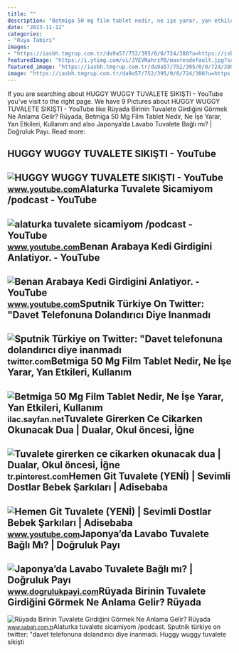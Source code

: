 ```yaml
---
title: ""
description: "Betmiga 50 mg film tablet nedir, ne i̇şe yarar, yan etkileri, kullanım"
date: "2023-11-12"
categories:
- "Ruya Tabiri"
images:
- "https://iasbh.tmgrup.com.tr/da9a57/752/395/0/0/724/380?u=https://isbh.tmgrup.com.tr/sbh/2022/08/01/ruyada-birinin-tuvalete-girdigini-gormek-ne-anlama-gelir-ruyada-birinin-tuvalete-girdigini-gormenin-anlami-1659357437725.jpg"
featuredImage: "https://i.ytimg.com/vi/JYEVNahrzP0/maxresdefault.jpg?sqp=-oaymwEmCIAKENAF8quKqQMa8AEB-AGUA4AC0AWKAgwIABABGHIgSSgzMA8=&amp;rs=AOn4CLBA08jhiOkWN0KNUnwGKF2W8HaSjQ"
featured_image: "https://iasbh.tmgrup.com.tr/da9a57/752/395/0/0/724/380?u=https://isbh.tmgrup.com.tr/sbh/2022/08/01/ruyada-birinin-tuvalete-girdigini-gormek-ne-anlama-gelir-ruyada-birinin-tuvalete-girdigini-gormenin-anlami-1659357437725.jpg"
image: "https://iasbh.tmgrup.com.tr/da9a57/752/395/0/0/724/380?u=https://isbh.tmgrup.com.tr/sbh/2022/08/01/ruyada-birinin-tuvalete-girdigini-gormek-ne-anlama-gelir-ruyada-birinin-tuvalete-girdigini-gormenin-anlami-1659357437725.jpg"
---
```


If you are searching about HUGGY WUGGY TUVALETE SIKIŞTI - YouTube you've visit to the right page. We have 9 Pictures about HUGGY WUGGY TUVALETE SIKIŞTI - YouTube like Rüyada Birinin Tuvalete Girdiğini Görmek Ne Anlama Gelir? Rüyada, Betmiga 50 Mg Film Tablet Nedir, Ne İşe Yarar, Yan Etkileri, Kullanım and also Japonya’da Lavabo Tuvalete Bağlı mı? | Doğruluk Payı. Read more:

HUGGY WUGGY TUVALETE SIKIŞTI - YouTube
--------------------------------------

 ![HUGGY WUGGY TUVALETE SIKIŞTI - YouTube](https://i.ytimg.com/vi/g9jUzO3wI_M/maxresdefault.jpg) <small>www.youtube.com</small>Alaturka Tuvalete Sicamiyom /podcast - YouTube
----------------------------------------------

 ![alaturka tuvalete sicamiyom /podcast - YouTube](https://i.ytimg.com/vi/EV0yFsLc4t8/maxresdefault.jpg?sqp=-oaymwEmCIAKENAF8quKqQMa8AEB-AH-CYAC0AWKAgwIABABGGQgZShEMA8=&rs=AOn4CLDq76-zF8j0GlLW_nJ1g-16PLnhRQ) <small>www.youtube.com</small>Benan Arabaya Kedi Girdigini Anlatiyor. - YouTube
-------------------------------------------------

 ![Benan Arabaya Kedi Girdigini Anlatiyor. - YouTube](https://i.ytimg.com/vi/JYEVNahrzP0/maxresdefault.jpg?sqp=-oaymwEmCIAKENAF8quKqQMa8AEB-AGUA4AC0AWKAgwIABABGHIgSSgzMA8=&rs=AOn4CLBA08jhiOkWN0KNUnwGKF2W8HaSjQ) <small>www.youtube.com</small>Sputnik Türkiye On Twitter: "Davet Telefonuna Dolandırıcı Diye Inanmadı
-----------------------------------------------------------------------

 ![Sputnik Türkiye on Twitter: "Davet telefonuna dolandırıcı diye inanmadı](https://pbs.twimg.com/media/FfWbVW8WIAENEyZ.jpg) <small>twitter.com</small>Betmiga 50 Mg Film Tablet Nedir, Ne İşe Yarar, Yan Etkileri, Kullanım
---------------------------------------------------------------------

 ![Betmiga 50 Mg Film Tablet Nedir, Ne İşe Yarar, Yan Etkileri, Kullanım](https://1.bp.blogspot.com/-pVfkOCX4HpI/W2NSAhVEqOI/AAAAAAAAQio/5_xhmuGuDUoNsYE7-5zU5gFjZr8mETr6ACLcBGAs/s1600/betmiga.jpg) <small>ilac.sayfan.net</small>Tuvalete Girerken Ce Cikarken Okunacak Dua | Dualar, Okul öncesi, İğne
----------------------------------------------------------------------

 ![Tuvalete girerken ce cikarken okunacak dua | Dualar, Okul öncesi, İğne](https://i.pinimg.com/originals/f1/79/e3/f179e3fae6e28eeb08b8beddf5ef6730.jpg) <small>tr.pinterest.com</small>Hemen Git Tuvalete (YENİ) | Sevimli Dostlar Bebek Şarkıları | Adisebaba
-----------------------------------------------------------------------

 ![Hemen Git Tuvalete (YENİ) | Sevimli Dostlar Bebek Şarkıları | Adisebaba](https://i.ytimg.com/vi/8buxcd8pp4g/maxresdefault.jpg) <small>www.youtube.com</small>Japonya’da Lavabo Tuvalete Bağlı Mı? | Doğruluk Payı
----------------------------------------------------

 ![Japonya’da Lavabo Tuvalete Bağlı mı? | Doğruluk Payı](https://s3.eu-central-1.amazonaws.com/dogrulukpayi/verification/japonya-da-lavabo-tuvalete-bagli-mi.jpg) <small>www.dogrulukpayi.com</small>Rüyada Birinin Tuvalete Girdiğini Görmek Ne Anlama Gelir? Rüyada
----------------------------------------------------------------

 ![Rüyada Birinin Tuvalete Girdiğini Görmek Ne Anlama Gelir? Rüyada](https://iasbh.tmgrup.com.tr/da9a57/752/395/0/0/724/380?u=https://isbh.tmgrup.com.tr/sbh/2022/08/01/ruyada-birinin-tuvalete-girdigini-gormek-ne-anlama-gelir-ruyada-birinin-tuvalete-girdigini-gormenin-anlami-1659357437725.jpg) <small>www.sabah.com.tr</small>Alaturka tuvalete sicamiyom /podcast. Sputnik türkiye on twitter: "davet telefonuna dolandırıcı diye inanmadı. Huggy wuggy tuvalete sikişti
